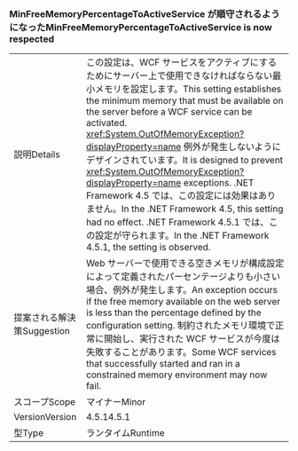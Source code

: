 ### <a name="minfreememorypercentagetoactiveservice-is-now-respected"></a><span data-ttu-id="0e554-101">MinFreeMemoryPercentageToActiveService が順守されるようになった</span><span class="sxs-lookup"><span data-stu-id="0e554-101">MinFreeMemoryPercentageToActiveService is now respected</span></span>

|   |   |
|---|---|
|<span data-ttu-id="0e554-102">説明</span><span class="sxs-lookup"><span data-stu-id="0e554-102">Details</span></span>|<span data-ttu-id="0e554-103">この設定は、WCF サービスをアクティブにするためにサーバー上で使用できなければならない最小メモリを設定します。</span><span class="sxs-lookup"><span data-stu-id="0e554-103">This setting establishes the minimum memory that must be available on the server before a WCF service can be activated.</span></span> <span data-ttu-id="0e554-104"><xref:System.OutOfMemoryException?displayProperty=name> 例外が発生しないようにデザインされています。</span><span class="sxs-lookup"><span data-stu-id="0e554-104">It is designed to prevent <xref:System.OutOfMemoryException?displayProperty=name> exceptions.</span></span> <span data-ttu-id="0e554-105">.NET Framework 4.5 では、この設定には効果はありません。</span><span class="sxs-lookup"><span data-stu-id="0e554-105">In the .NET Framework 4.5, this setting had no effect.</span></span> <span data-ttu-id="0e554-106">.NET Framework 4.5.1 では、この設定が守られます。</span><span class="sxs-lookup"><span data-stu-id="0e554-106">In the .NET Framework 4.5.1, the setting is observed.</span></span>|
|<span data-ttu-id="0e554-107">提案される解決策</span><span class="sxs-lookup"><span data-stu-id="0e554-107">Suggestion</span></span>|<span data-ttu-id="0e554-108">Web サーバーで使用できる空きメモリが構成設定によって定義されたパーセンテージよりも小さい場合、例外が発生します。</span><span class="sxs-lookup"><span data-stu-id="0e554-108">An exception occurs if the free memory available on the web server is less than the percentage defined by the configuration setting.</span></span> <span data-ttu-id="0e554-109">制約されたメモリ環境で正常に開始し、実行された WCF サービスが今度は失敗することがあります。</span><span class="sxs-lookup"><span data-stu-id="0e554-109">Some WCF services that successfully started and ran in a constrained memory environment may now fail.</span></span>|
|<span data-ttu-id="0e554-110">スコープ</span><span class="sxs-lookup"><span data-stu-id="0e554-110">Scope</span></span>|<span data-ttu-id="0e554-111">マイナー</span><span class="sxs-lookup"><span data-stu-id="0e554-111">Minor</span></span>|
|<span data-ttu-id="0e554-112">Version</span><span class="sxs-lookup"><span data-stu-id="0e554-112">Version</span></span>|<span data-ttu-id="0e554-113">4.5.1</span><span class="sxs-lookup"><span data-stu-id="0e554-113">4.5.1</span></span>|
|<span data-ttu-id="0e554-114">型</span><span class="sxs-lookup"><span data-stu-id="0e554-114">Type</span></span>|<span data-ttu-id="0e554-115">ランタイム</span><span class="sxs-lookup"><span data-stu-id="0e554-115">Runtime</span></span>|

